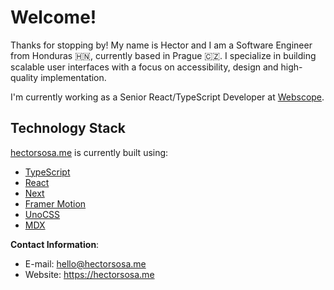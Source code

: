 # Welcome!

Thanks for stopping by! My name is Hector and I am a Software Engineer from Honduras 🇭🇳, currently based in Prague 🇨🇿. I specialize in building scalable user interfaces with a focus on accessibility, design and high-quality implementation.

I'm currently working as a Senior React/TypeScript Developer at [Webscope](https://webscope.io).

## Technology Stack

[hectorsosa.me](https://hectorsosa.me) is currently built using:
- [TypeScript](https://www.typescriptlang.org/)
- [React](https://react.dev/)
- [Next](https://nextjs.org/)
- [Framer Motion](https://www.framer.com/motion/)
- [UnoCSS](https://unocss.dev/)
- [MDX](https://mdxjs.com/)

**Contact Information**:

- E-mail: [hello@hectorsosa.me](https://hectorsosa.me/email)
- Website: https://hectorsosa.me